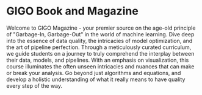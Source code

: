 # GIGO Book and Magazine

Welcome to GIGO Magazine - your premier source on the age-old principle of "Garbage-In, Garbage-Out" in the world of machine learning. Dive deep into the essence of data quality, the intricacies of model optimization, and the art of pipeline perfection. Through a meticulously curated curriculum, we guide students on a journey to truly comprehend the interplay between their data, models, and pipelines. With an emphasis on visualization, this course illuminates the often unseen intricacies and nuances that can make or break your analysis. Go beyond just algorithms and equations, and develop a holistic understanding of what it really means to have quality every step of the way. 


